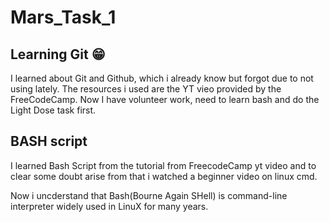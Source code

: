 # Mars_Task_1

## Learning Git 😁
I learned about Git and Github, which i already know but forgot due to not using lately.
The resources i used are the YT vieo provided by the FreeCodeCamp.
Now I have volunteer work, need to learn bash and do the Light Dose task first.

## BASH script 
I learned Bash Script from the tutorial from FreecodeCamp yt video and to clear some doubt arise from that i watched a beginner video on linux cmd.

Now i uncderstand that Bash(Bourne Again SHell) is command-line interpreter widely used in LinuX for many years.